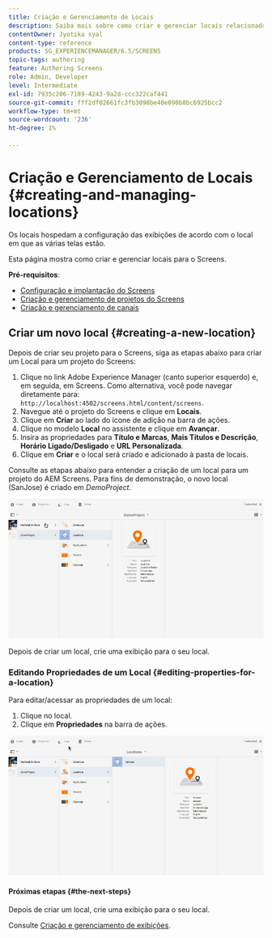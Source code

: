```yaml
---
title: Criação e Gerenciamento de Locais
description: Saiba mais sobre como criar e gerenciar locais relacionados ao AEM Screens.
contentOwner: Jyotika syal
content-type: reference
products: SG_EXPERIENCEMANAGER/6.5/SCREENS
topic-tags: authoring
feature: Authoring Screens
role: Admin, Developer
level: Intermediate
exl-id: 7935c206-7189-4243-9a2d-ccc322caf441
source-git-commit: fff2df02661fc3fb3098be40e090b8bc6925bcc2
workflow-type: tm+mt
source-wordcount: '236'
ht-degree: 1%

---
```


# Criação e Gerenciamento de Locais {#creating-and-managing-locations}

Os locais hospedam a configuração das exibições de acordo com o local em que as várias telas estão.

Esta página mostra como criar e gerenciar locais para o Screens.

**Pré-requisitos**:

* [Configuração e implantação do Screens](configuring-screens-introduction.md)
* [Criação e gerenciamento de projetos do Screens](creating-a-screens-project.md)
* [Criação e gerenciamento de canais](managing-channels.md)

## Criar um novo local {#creating-a-new-location}

Depois de criar seu projeto para o Screens, siga as etapas abaixo para criar um Local para um projeto do Screens:

1. Clique no link Adobe Experience Manager (canto superior esquerdo) e, em seguida, em Screens. Como alternativa, você pode navegar diretamente para: `http://localhost:4502/screens.html/content/screens`.
1. Navegue até o projeto do Screens e clique em **Locais**.
1. Clique em **Criar** ao lado do ícone de adição na barra de ações.
1. Clique no modelo **Local** no assistente e clique em **Avançar**.
1. Insira as propriedades para **Título e Marcas**, **Mais Títulos e Descrição**, **Horário Ligado/Desligado** e **URL Personalizada**.
1. Clique em **Criar** e o local será criado e adicionado à pasta de locais.

Consulte as etapas abaixo para entender a criação de um local para um projeto do AEM Screens. Para fins de demonstração, o novo local (SanJose) é criado em *DemoProject*.

![reprodutor2](assets/player2.gif)

Depois de criar um local, crie uma exibição para o seu local.

### Editando Propriedades de um Local {#editing-properties-for-a-location}

Para editar/acessar as propriedades de um local:

1. Clique no local.
1. Clique em **Propriedades** na barra de ações.

![player3](assets/player3.gif)

#### Próximas etapas {#the-next-steps}

Depois de criar um local, crie uma exibição para o seu local.

Consulte [Criação e gerenciamento de exibições](managing-displays.md).
